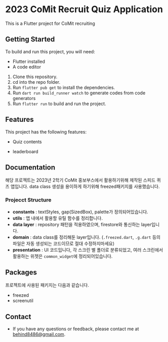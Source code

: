 # 2023 CoMit Recruit Quiz Application

This is a Flutter project for CoMit recruiting

## Getting Started

To build and run this project, you will need:

* Flutter installed
* A code editor

1. Clone this repository.
2. cd into the repo folder.
3. Run `flutter pub get` to install the dependencies.
4. Run `dart run build_runner watch` to generate codes from code generators
4. Run `flutter run` to build and run the project.

## Features

This project has the following features:

- Quiz contents

- leaderboard

## Documentation
해당 프로젝트는 2023년 2학기 CoMit 홍보부스에서 활용하기위해 제작된 스피드 퀴즈 앱입니다. data class 생성을 용이하게 하기위해 freezed패키지를 사용했습니다.

### Projecct Structure
- <b>constants</b> : textStyles, gap(SizedBox), palette가 정의되어있습니다.
- <b>utils</b> : 앱 내에서 활용할 유틸 함수를 정리합니다.
- <b>data layer</b> : repository 패턴을 적용하였으며, firestore와 통신하는 layer입니다. 
- <b>domain</b> : data class를 정리해둔 layer입니다. (`.freezed.dart`, `.g.dart` 등의 파일은 자동 생성되는 코드이므로 절대 수정하지마세요)
- <b>presentation</b> : UI 코드입니다, 각 스크린 별 폴더로 분류되었고, 여러 스크린에서 활용하는 위젯은 `common_widget`에 정리되어있습니다.

## Packages
프로젝트에 사용된 패키지는 다음과 같습니다.
- freezed
- screenutil

<!-- * The documentation for this project can be found here: https://github.com/<username>/<project-name>/blob/master/README.md -->


## Contact

* If you have any questions or feedback, please contact me at <behind8486@gmail.com>.

